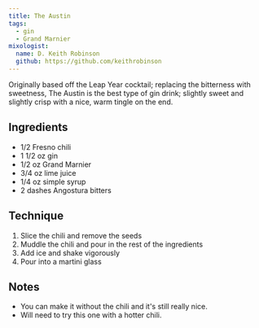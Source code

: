 ```yaml
---
title: The Austin
tags:
  - gin
  - Grand Marnier
mixologist:
  name: D. Keith Robinson
  github: https://github.com/keithrobinson
---
```


Originally based off the Leap Year cocktail; replacing the bitterness with sweetness, The Austin is the best type of gin drink; slightly sweet and slightly crisp with a nice, warm tingle on the end.

Ingredients
-----------

* 1/2 Fresno chili
* 1 1/2 oz gin
* 1/2 oz Grand Marnier
* 3/4 oz lime juice
* 1/4 oz simple syrup
* 2 dashes Angostura bitters

Technique
-----------

1. Slice the chili and remove the seeds
2. Muddle the chili and pour in the rest of the ingredients
2. Add ice and shake vigorously
3. Pour into a martini glass

Notes
-----
* You can make it without the chili and it's still really nice.
* Will need to try this one with a hotter chili.
